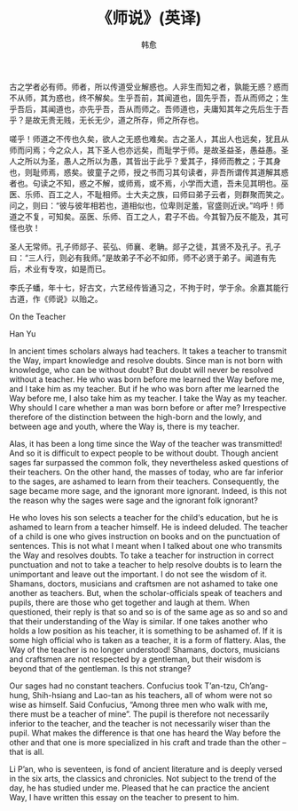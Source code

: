 ﻿---
layout: post
title: 《师说》(英译)
author: 韩愈
tags: [tag1 tag2]
category:
- 其它
comments: true
excerpt: 古之学者必有师。师者，所以传道受业解惑也。人非生而知之者，孰能无惑？惑而不从师，其为惑也，终不解矣。生乎吾前，其闻道也，固先乎吾，吾从而师之；生乎吾后，其闻道也，亦先乎吾，吾从而师之。吾师道也，夫庸知其年之先后生于吾乎？是故无贵无贱 ...
---

古之学者必有师。师者，所以传道受业解惑也。人非生而知之者，孰能无惑？惑而不从师，其为惑也，终不解矣。生乎吾前，其闻道也，固先乎吾，吾从而师之；生乎吾后，其闻道也，亦先乎吾，吾从而师之。吾师道也，夫庸知其年之先后生于吾乎？是故无贵无贱，无长无少，道之所存，师之所存也。
  
<!--more-->
嗟乎！师道之不传也久矣，欲人之无惑也难矣。古之圣人，其出人也远矣，犹且从师而问焉；今之众人，其下圣人也亦远矣，而耻学于师。是故圣益圣，愚益愚。圣人之所以为圣，愚人之所以为愚，其皆出于此乎？爱其子，择师而教之；于其身也，则耻师焉，惑矣。彼童子之师，授之书而习其句读者，非吾所谓传其道解其惑者也。句读之不知，惑之不解，或师焉，或不焉，小学而大遗，吾未见其明也。巫医、乐师、百工之人，不耻相师。士大夫之族，曰师曰弟子云者，则群聚而笑之。问之，则曰：“彼与彼年相若也，道相似也，位卑则足羞，官盛则近谀。”呜呼！师道之不复，可知矣。巫医、乐师、百工之人，君子不齿。今其智乃反不能及，其可怪也欤！

圣人无常师。孔子师郯子、苌弘、师襄、老聃。郯子之徒，其贤不及孔子。孔子曰：“三人行，则必有我师。”是故弟子不必不如师，师不必贤于弟子。闻道有先后，术业有专攻，如是而已。

李氏子蟠，年十七，好古文，六艺经传皆通习之，不拘于时，学于余。余嘉其能行古道，作《师说》以贻之。

 
On the Teacher
 
Han Yu
 
In ancient times scholars always had teachers. It takes a teacher to transmit the Way, impart knowledge and resolve doubts. Since man is not born with knowledge, who can be without doubt? But doubt will never be resolved without a teacher. He who was born before me learned the Way before me, and I take him as my teacher. But if he who was born after me learned the Way before me, I also take him as my teacher. I take the Way as my teacher. Why should I care whether a man was born before or after me? Irrespective therefore of the distinction between the high-born and the lowly, and between age and youth, where the Way is, there is my teacher.

Alas, it has been a long time since the Way of the teacher was transmitted! And so it is difficult to expect people to be without doubt. Though ancient sages far surpassed the common folk, they nevertheless asked questions of their teachers. On the other hand, the masses of today, who are far inferior to the sages, are ashamed to learn from their teachers. Consequently, the sage became more sage, and the ignorant more ignorant. Indeed, is this not the reason why the sages were sage and the ignorant folk ignorant?

He who loves his son selects a teacher for the child‘s education, but he is ashamed to learn from a teacher himself. He is indeed deluded. The teacher of a child is one who gives instruction on books and on the punctuation of sentences. This is not what I meant when I talked about one who transmits the Way and resolves doubts. To take a teacher for instruction in correct punctuation and not to take a teacher to help resolve doubts is to learn the unimportant and leave out the important. I do not see the wisdom of it. Shamans, doctors, musicians and craftsmen are not ashamed to take one another as teachers. But, when the scholar-officials speak of teachers and pupils, there are those who get together and laugh at them. When questioned, their reply is that so and so is of the same age as so and so and that their understanding of the Way is similar. If one takes another who holds a low position as his teacher, it is something to be ashamed of. If it is some high official who is taken as a teacher, it is a form of flattery. Alas, the Way of the teacher is no longer understood! Shamans, doctors, musicians and craftsmen are not respected by a gentleman, but their wisdom is beyond that of the gentleman. Is this not strange?

Our sages had no constant teachers. Confucius took T’an-tzu, Ch’ang-hung, Shih-hsiang and Lao-tan as his teachers, all of whom were not so wise as himself. Said Confucius, “Among three men who walk with me, there must be a teacher of mine”. The pupil is therefore not necessarily inferior to the teacher, and the teacher is not necessarily wiser than the pupil. What makes the difference is that one has heard the Way before the other and that one is more specialized in his craft and trade than the other – that is all.

Li P’an, who is seventeen, is fond of ancient literature and is deeply versed in the six arts, the classics and chronicles. Not subject to the trend of the day, he has studied under me. Pleased that he can practice the ancient Way, I have written this essay on the teacher to present to him.



